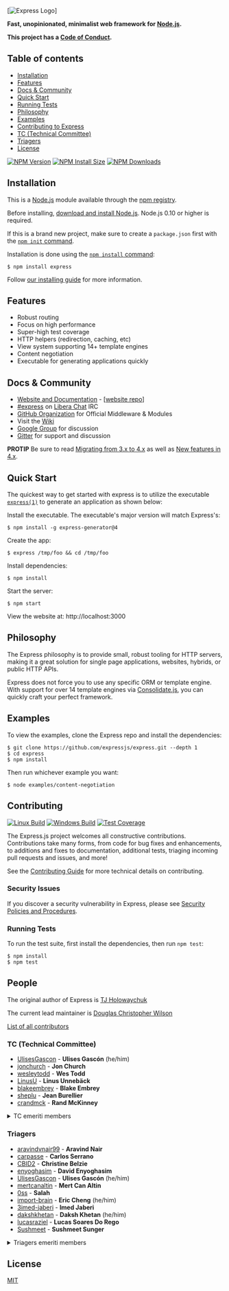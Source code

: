 [![Express Logo](https://media.licdn.com/dms/image/D4E12AQEBg943ptCYpg/article-cover_image-shrink_720_1280/0/1686391647921?e=2147483647&v=beta&t=sTfwUvcIfW7Fuby7hMluDfuRJK3HfYMMWc2SyZR7-GA)]

<!-- [![Express Logo](https://i.cloudup.com/zfY6lL7eFa-3000x3000.png)](http://expressjs.com/) -->

**Fast, unopinionated, minimalist web framework for [Node.js](http://nodejs.org).**

**This project has a [Code of Conduct][].**

## Table of contents

- [Installation](#Installation)
- [Features](#Features)
- [Docs & Community](#docs--community)
- [Quick Start](#Quick-Start)
- [Running Tests](#Running-Tests)
- [Philosophy](#Philosophy)
- [Examples](#Examples)
- [Contributing to Express](#Contributing)
- [TC (Technical Committee)](#tc-technical-committee)
- [Triagers](#triagers)
- [License](#license)

[![NPM Version][npm-version-image]][npm-url]
[![NPM Install Size][npm-install-size-image]][npm-install-size-url]
[![NPM Downloads][npm-downloads-image]][npm-downloads-url]

## Installation

This is a [Node.js](https://nodejs.org/en/) module available through the
[npm registry](https://www.npmjs.com/).

Before installing, [download and install Node.js](https://nodejs.org/en/download/).
Node.js 0.10 or higher is required.

If this is a brand new project, make sure to create a `package.json` first with
the [`npm init` command](https://docs.npmjs.com/creating-a-package-json-file).

Installation is done using the
[`npm install` command](https://docs.npmjs.com/getting-started/installing-npm-packages-locally):

```console
$ npm install express
```

Follow [our installing guide](http://expressjs.com/en/starter/installing.html)
for more information.

## Features

- Robust routing
- Focus on high performance
- Super-high test coverage
- HTTP helpers (redirection, caching, etc)
- View system supporting 14+ template engines
- Content negotiation
- Executable for generating applications quickly

## Docs & Community

- [Website and Documentation](http://expressjs.com/) - [[website repo](https://github.com/expressjs/expressjs.com)]
- [#express](https://web.libera.chat/#express) on [Libera Chat](https://libera.chat) IRC
- [GitHub Organization](https://github.com/expressjs) for Official Middleware & Modules
- Visit the [Wiki](https://github.com/expressjs/express/wiki)
- [Google Group](https://groups.google.com/group/express-js) for discussion
- [Gitter](https://gitter.im/expressjs/express) for support and discussion

**PROTIP** Be sure to read [Migrating from 3.x to 4.x](https://github.com/expressjs/express/wiki/Migrating-from-3.x-to-4.x) as well as [New features in 4.x](https://github.com/expressjs/express/wiki/New-features-in-4.x).

## Quick Start

The quickest way to get started with express is to utilize the executable [`express(1)`](https://github.com/expressjs/generator) to generate an application as shown below:

Install the executable. The executable's major version will match Express's:

```console
$ npm install -g express-generator@4
```

Create the app:

```console
$ express /tmp/foo && cd /tmp/foo
```

Install dependencies:

```console
$ npm install
```

Start the server:

```console
$ npm start
```

View the website at: http://localhost:3000

## Philosophy

The Express philosophy is to provide small, robust tooling for HTTP servers, making
it a great solution for single page applications, websites, hybrids, or public
HTTP APIs.

Express does not force you to use any specific ORM or template engine. With support for over
14 template engines via [Consolidate.js](https://github.com/tj/consolidate.js),
you can quickly craft your perfect framework.

## Examples

To view the examples, clone the Express repo and install the dependencies:

```console
$ git clone https://github.com/expressjs/express.git --depth 1
$ cd express
$ npm install
```

Then run whichever example you want:

```console
$ node examples/content-negotiation
```

## Contributing

[![Linux Build][github-actions-ci-image]][github-actions-ci-url]
[![Windows Build][appveyor-image]][appveyor-url]
[![Test Coverage][coveralls-image]][coveralls-url]

The Express.js project welcomes all constructive contributions. Contributions take many forms,
from code for bug fixes and enhancements, to additions and fixes to documentation, additional
tests, triaging incoming pull requests and issues, and more!

See the [Contributing Guide](Contributing.md) for more technical details on contributing.

### Security Issues

If you discover a security vulnerability in Express, please see [Security Policies and Procedures](Security.md).

### Running Tests

To run the test suite, first install the dependencies, then run `npm test`:

```console
$ npm install
$ npm test
```

## People

The original author of Express is [TJ Holowaychuk](https://github.com/tj)

The current lead maintainer is [Douglas Christopher Wilson](https://github.com/dougwilson)

[List of all contributors](https://github.com/expressjs/express/graphs/contributors)

### TC (Technical Committee)

- [UlisesGascon](https://github.com/UlisesGascon) - **Ulises Gascón** (he/him)
- [jonchurch](https://github.com/jonchurch) - **Jon Church**
- [wesleytodd](https://github.com/wesleytodd) - **Wes Todd**
- [LinusU](https://github.com/LinusU) - **Linus Unnebäck**
- [blakeembrey](https://github.com/blakeembrey) - **Blake Embrey**
- [sheplu](https://github.com/sheplu) - **Jean Burellier**
- [crandmck](https://github.com/crandmck) - **Rand McKinney**

<details>
<summary>TC emeriti members</summary>

#### TC emeriti members

- [dougwilson](https://github.com/dougwilson) - **Douglas Wilson**
- [hacksparrow](https://github.com/hacksparrow) - **Hage Yaapa**
- [jonathanong](https://github.com/jonathanong) - **jongleberry**
- [niftylettuce](https://github.com/niftylettuce) - **niftylettuce**
- [troygoode](https://github.com/troygoode) - **Troy Goode**
</details>

### Triagers

- [aravindvnair99](https://github.com/aravindvnair99) - **Aravind Nair**
- [carpasse](https://github.com/carpasse) - **Carlos Serrano**
- [CBID2](https://github.com/CBID2) - **Christine Belzie**
- [enyoghasim](https://github.com/enyoghasim) - **David Enyoghasim**
- [UlisesGascon](https://github.com/UlisesGascon) - **Ulises Gascón** (he/him)
- [mertcanaltin](https://github.com/mertcanaltin) - **Mert Can Altin**
- [0ss](https://github.com/0ss) - **Salah**
- [import-brain](https://github.com/import-brain) - **Eric Cheng** (he/him)
- [3imed-jaberi](https://github.com/3imed-jaberi) - **Imed Jaberi**
- [dakshkhetan](https://github.com/dakshkhetan) - **Daksh Khetan** (he/him)
- [lucasraziel](https://github.com/lucasraziel) - **Lucas Soares Do Rego**
- [Sushmeet](https://github.com/Sushmeet) - **Sushmeet Sunger**

<details>
<summary>Triagers emeriti members</summary>

#### Emeritus Triagers

- [AuggieH](https://github.com/AuggieH) - **Auggie Hudak**
- [G-Rath](https://github.com/G-Rath) - **Gareth Jones**
- [MohammadXroid](https://github.com/MohammadXroid) - **Mohammad Ayashi**
- [NawafSwe](https://github.com/NawafSwe) - **Nawaf Alsharqi**
- [NotMoni](https://github.com/NotMoni) - **Moni**
- [VigneshMurugan](https://github.com/VigneshMurugan) - **Vignesh Murugan**
- [davidmashe](https://github.com/davidmashe) - **David Ashe**
- [digitaIfabric](https://github.com/digitaIfabric) - **David**
- [e-l-i-s-e](https://github.com/e-l-i-s-e) - **Elise Bonner**
- [fed135](https://github.com/fed135) - **Frederic Charette**
- [firmanJS](https://github.com/firmanJS) - **Firman Abdul Hakim**
- [getspooky](https://github.com/getspooky) - **Yasser Ameur**
- [ghinks](https://github.com/ghinks) - **Glenn**
- [ghousemohamed](https://github.com/ghousemohamed) - **Ghouse Mohamed**
- [gireeshpunathil](https://github.com/gireeshpunathil) - **Gireesh Punathil**
- [jake32321](https://github.com/jake32321) - **Jake Reed**
- [jonchurch](https://github.com/jonchurch) - **Jon Church**
- [lekanikotun](https://github.com/lekanikotun) - **Troy Goode**
- [marsonya](https://github.com/marsonya) - **Lekan Ikotun**
- [mastermatt](https://github.com/mastermatt) - **Matt R. Wilson**
- [maxakuru](https://github.com/maxakuru) - **Max Edell**
- [mlrawlings](https://github.com/mlrawlings) - **Michael Rawlings**
- [rodion-arr](https://github.com/rodion-arr) - **Rodion Abdurakhimov**
- [sheplu](https://github.com/sheplu) - **Jean Burellier**
- [tarunyadav1](https://github.com/tarunyadav1) - **Tarun yadav**
- [tunniclm](https://github.com/tunniclm) - **Mike Tunnicliffe**
</details>

## License

[MIT](LICENSE)

[appveyor-image]: https://badgen.net/appveyor/ci/dougwilson/express/master?label=windows
[appveyor-url]: https://ci.appveyor.com/project/dougwilson/express
[coveralls-image]: https://badgen.net/coveralls/c/github/expressjs/express/master
[coveralls-url]: https://coveralls.io/r/expressjs/express?branch=master
[github-actions-ci-image]: https://badgen.net/github/checks/expressjs/express/master?label=linux
[github-actions-ci-url]: https://github.com/expressjs/express/actions/workflows/ci.yml
[npm-downloads-image]: https://badgen.net/npm/dm/express
[npm-downloads-url]: https://npmcharts.com/compare/express?minimal=true
[npm-install-size-image]: https://badgen.net/packagephobia/install/express
[npm-install-size-url]: https://packagephobia.com/result?p=express
[npm-url]: https://npmjs.org/package/express
[npm-version-image]: https://badgen.net/npm/v/express
[Code of Conduct]: https://github.com/expressjs/express/blob/master/Code-Of-Conduct.md
